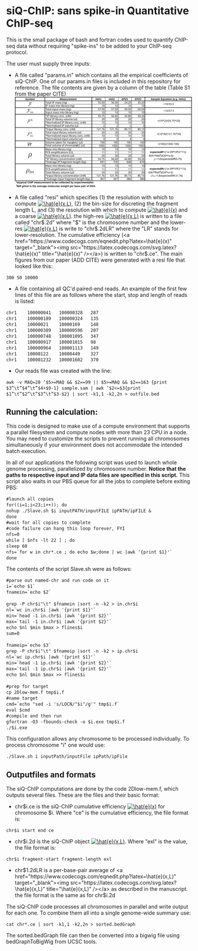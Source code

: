 # siQ-ChIP: sans spike-in Quantitative ChIP-seq
This is the small package of bash and fortran codes used to quantify ChIP-seq data without requiring "spike-ins" to be added to your ChIP-seq protocol.

The user must supply three inputs:

- A file called "params.in" which contains all the empirical coefficients of siQ-ChIP. One of our params.in files is included in this repository for reference. The file contents are given by a column of the table (Table S1 from the paper CITE) <img src="./paramstable.svg"/>

- A file called "resi" which specifies (1) the resolution with which to compute <a href="https://www.codecogs.com/eqnedit.php?latex=\hat{e}(x,L)" target="_blank"><img src="https://latex.codecogs.com/svg.latex?\hat{e}(x,L)" title="\hat{e}(x,L)" /></a>, (2) the bin-size for discreting the fragment length L, and (3) the resolution with which to compute <a href="https://www.codecogs.com/eqnedit.php?latex=\hat{e}(x)" target="_blank"><img src="https://latex.codecogs.com/svg.latex?\hat{e}(x)" title="\hat{e}(x)" /></a> and a coarse <a href="https://www.codecogs.com/eqnedit.php?latex=\hat{e}(x,L)" target="_blank"><img src="https://latex.codecogs.com/svg.latex?\hat{e}(x,L)" title="\hat{e}(x,L)" /></a>. the high-res <a href="https://www.codecogs.com/eqnedit.php?latex=\hat{e}(x,L)" target="_blank"><img src="https://latex.codecogs.com/svg.latex?\hat{e}(x,L)" title="\hat{e}(x,L)" /></a> is written to a file called "chr$.2d" where "$" is the chromosome number and the lower-res <a href="https://www.codecogs.com/eqnedit.php?latex=\hat{e}(x,L)" target="_blank"><img src="https://latex.codecogs.com/svg.latex?\hat{e}(x,L)" title="\hat{e}(x,L)" /></a> is write to "chr$.2dLR" where the "LR" stands for lower-resolution. The cumulative efficiency (<a href="https://www.codecogs.com/eqnedit.php?latex=\hat{e}(x)" target="_blank"><img src="https://latex.codecogs.com/svg.latex?\hat{e}(x)" title="\hat{e}(x)" /></a>) is written to "chr$.ce". The main figures from our paper (ADD CITE) were generated with a resi file that looked like this:

~~~~
300 50 10000
~~~~

- A file containing all QC'd paired-end reads. An example of the first few lines of this file are as follows where the start, stop and length of reads is listed:

~~~~
chr1	100000041	100000328	287
chr1	100000189	100000324	135
chr1	10000021	10000169	148
chr1	100000389	100000596	207
chr1	100000748	100001095	347
chr1	100000917	100001015	98
chr1	100000964	100001113	149
chr1	10000122	10000449	327
chr1	100001232	100001602	370
~~~~

- Our reads file was created with the line:
~~~~
awk -v MAQ=20 ‘$5>=MAQ && $2==99 || $5>=MAQ && $2==163 {print $3”\t”$4”\t”$4+$9-1} sample.sam | awk ‘$2<=$3{print $1”\t”$2”\t”$3”\t”$3-$2} | sort -k1,1 -k2,2n > outfile.bed
~~~~

## Running the calculation:

This code is designed to make use of a compute environment that supports a parallel filesystem and compute nodes with more than 23 CPU in a node. You may need to customize the scripts to prevent running all chromosomes simultaneously if your environment does not accommodate the intended batch execution.

In all of our applications the following script was used to launch whole genome processing, parallelized by chromosome number. **Notice that the paths to respective input and IP data files are specified in this script.** This script also waits in our PBS queue for all the jobs to complete before exiting PBS:

~~~~
#launch all copies
for((i=1;i<23;i++)); do
nohup ./Slave.sh $i inputPATH/inputFILE ipPATH/ipFILE &
done
#wait for all copies to complete
#code failure can hang this loop forever, FYI
nfs=0
while [ $nfs -lt 22 ] ; do
sleep 60
nfs=`for w in chr*.ce ; do echo $w;done | wc |awk '{print $1}'`
done
~~~~

The contents of the script Slave.sh were as follows:

~~~~
#parse out named-chr and run code on it
i=`echo $1`
fnamein=`echo $2`

grep -P chr$i"\t" $fnamein |sort -n -k2 > in.chr$i 
nl=`wc in.chr$i |awk '{print $1}'`
min=`head -1 in.chr$i |awk '{print $2}'`
max=`tail -1 in.chr$i |awk '{print $2}'`
echo $nl $min $max > flines$i
sum=0

fnameip=`echo $3`
grep -P chr$i"\t" $fnameip |sort -n -k2 > ip.chr$i 
nl=`wc ip.chr$i |awk '{print $1}'`
min=`head -1 ip.chr$i |awk '{print $2}'`
max=`tail -1 ip.chr$i |awk '{print $2}'`
echo $nl $min $max >> flines$i

#prep for target
cp 2Dlow-mem.f tmp$i.f
#name target
cmd=`echo "sed -i 's/LOCN/"$i"/g'" tmp$i.f`
eval $cmd
#compile and then run
gfortran -O3 -fbounds-check -o $i.exe tmp$i.f
./$i.exe

~~~~

This configuration allows any chromosome to be processed individually. To process chromosome "i" one would use:
~~~~
./Slave.sh i inputPath/inputFile ipPath/ipFile
~~~~

## Outputfiles and formats
The siQ-ChIP computations are done by the code 2Dlow-mem.f, which outputs several files. These are the files and their basic format:

- chr$i.ce is the siQ-ChIP cumulative efficiency <a href="https://www.codecogs.com/eqnedit.php?latex=\hat{e}(x)" target="_blank"><img src="https://latex.codecogs.com/svg.latex?\hat{e}(x)" title="\hat{e}(x)" /></a> for chromosome $i. Where "ce" is the cumulative efficiency, the file format is:
~~~~
chr$i start end ce
~~~~

- chr$i.2d is the siQ-ChIP object <a href="https://www.codecogs.com/eqnedit.php?latex=\hat{e}(x,L)" target="_blank"><img src="https://latex.codecogs.com/svg.latex?\hat{e}(x,L)" title="\hat{e}(x,L)" /></a>. Where "exl" is the value, the file format is:
~~~~
chr$i fragment-start fragment-length exl
~~~~

- chr$1.2dLR is a per-base-pair average of <a href="https://www.codecogs.com/eqnedit.php?latex=\hat{e}(x,L)" target="_blank"><img src="https://latex.codecogs.com/svg.latex?\hat{e}(x,L)" title="\hat{e}(x,L)" /></a> as described in the manuscript. the file format is the same as for chr$i.2d

The siQ-ChIP code processes all chromosomes in parallel and write output for each one. To combine them all into a single genome-wide summary use:
~~~~
cat chr*.ce | sort -k1,1 -k2,2n > sorted.bedGraph
~~~~

The sorted.bedGraph file can then be converted into a bigwig file using bedGraphToBigWig from UCSC tools.
